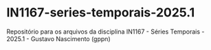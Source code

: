 # IN1167-series-temporais-2025.1
Repositório para os arquivos da disciplina IN1167 - Séries Temporais - 2025.1 - Gustavo Nascimento (gppn)
